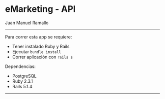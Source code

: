 # eMarketing - API

Juan Manuel Ramallo

---

Para correr esta app se requiere:

- Tener instalado Ruby y Rails
- Ejecutar `bundle install`
- Correr aplicación con `rails s`

Dependencias:

- PostgreSQL
- Ruby 2.3.1
- Rails 5.1.4

---
